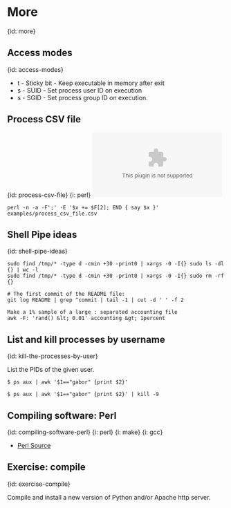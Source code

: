 # More
{id: more}

## Access modes
{id: access-modes}

* t - Sticky bit - Keep executable in memory after exit
* s - SUID - Set process user ID on execution
* s - SGID - Set process group ID on execution.




## Process CSV file
{id: process-csv-file}
{i: perl}
![](examples/process_csv_file.csv)

```
perl -n -a -F';' -E '$x += $F[2]; END { say $x }' examples/process_csv_file.csv
```


## Shell Pipe ideas
{id: shell-pipe-ideas}

```
sudo find /tmp/* -type d -cmin +30 -print0 | xargs -0 -I{} sudo ls -dl {} | wc -l
sudo find /tmp/* -type d -cmin +30 -print0 | xargs -0 -I{} sudo rm -rf {}

# The first commit of the README file:
git log README | grep ^commit | tail -1 | cut -d ' ' -f 2

Make a 1% sample of a large : separated accounting file
awk -F: 'rand() &lt; 0.01' accounting &gt; 1percent
```


## List and kill processes by username
{id: kill-the-processes-by-user}

List the PIDs of the given user.


```
$ ps aux | awk '$1=="gabor" {print $2}' 
```

```
$ ps aux | awk '$1=="gabor" {print $2}' | kill -9
```


## Compiling software: Perl
{id: compiling-software-perl}
{i: perl}
{i: make}
{i: gcc}

* [Perl Source](http://www.cpan.org/src/README.html)




## Exercise: compile
{id: exercise-compile}

Compile and install a new version of Python and/or Apache http server.







